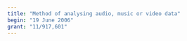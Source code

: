 ```yaml
---
title: "Method of analysing audio, music or video data"
begin: "19 June 2006"
grant: "11/917,601"
---
```


